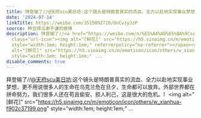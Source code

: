 ```yaml
---
title: 拜登输了//@天府scu美日坊:这个镜头是特朗普真实的流血、全力以赴地实现事业梦想，更不用说很多人的生命在乌克兰危在旦夕，生命都可以放弃。外部世界都在拼命努...
date: '2024-07-14'
linkTitle: https://weibo.com/3515092710/OnCvzyJzP
source: 种豆得瓜谢不谦的微博
description: 拜登输了//<a href="https://weibo.com/n/%E5%A4%A9%E5%BA%9Cscu%E7%BE%8E%E6%97%A5%E5%9D%8A">@天府scu美日坊</a>:这个镜头是特朗普真实的流血、全力以赴地实现事业梦想，更不用说很多人的生命在乌克兰危在旦夕，生命都可以放弃。外部世界都在拼命努力，我们很多人还在苟且偷安、损人利己，这是很大的危机。<span
  class="url-icon"><img alt="[鲜花]" src="https://h5.sinaimg.cn/m/emoticon/icon/others/w_xianhua-f902c37199.png"
  style="width:1em; height:1em;" referrerpolicy="no-referrer"></span><span class="url-icon"><img
  alt="[鲜花]" src="https://h5.sinaimg.cn/m/emoticon/icon/others/w_xianhua-f902c37199.png"
  style="width:1em; height:1em;" ...
disable_comments: true
---
```

拜登输了//<a href="https://weibo.com/n/%E5%A4%A9%E5%BA%9Cscu%E7%BE%8E%E6%97%A5%E5%9D%8A">@天府scu美日坊</a>:这个镜头是特朗普真实的流血、全力以赴地实现事业梦想，更不用说很多人的生命在乌克兰危在旦夕，生命都可以放弃。外部世界都在拼命努力，我们很多人还在苟且偷安、损人利己，这是很大的危机。<span class="url-icon"><img alt="[鲜花]" src="https://h5.sinaimg.cn/m/emoticon/icon/others/w_xianhua-f902c37199.png" style="width:1em; height:1em;" referrerpolicy="no-referrer"></span><span class="url-icon"><img alt="[鲜花]" src="https://h5.sinaimg.cn/m/emoticon/icon/others/w_xianhua-f902c37199.png" style="width:1em; height:1em;" ...